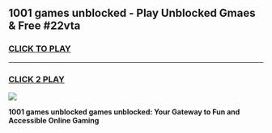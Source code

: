 
## 1001 games unblocked - Play Unblocked Gmaes & Free #22vta
<h3>
<a href="https://news.freeplayer.one?title=1001_games_unblocked&ref=03M">CLICK TO PLAY</a></h3>
<hr>

<h3>
<a href="https://news.freeplayer.one?title=1001_games_unblocked&ref=03M">CLICK 2 PLAY</a>
  
</h3>

<a href="https://news.freeplayer.one?title=1001_games_unblocked&ref=03M"><img src="https://clearcache.store/games.png"></a>


**1001 games unblocked games unblocked: Your Gateway to Fun and Accessible Online Gaming**
